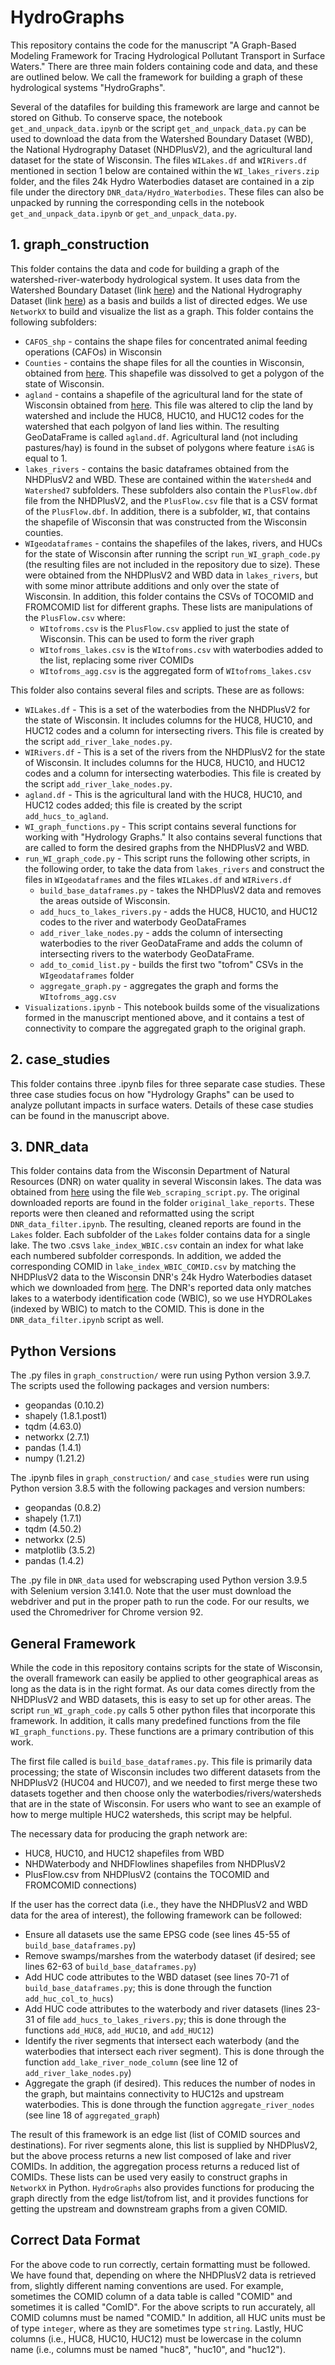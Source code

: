 # HydroGraphs

This repository contains the code for the manuscript "A Graph-Based Modeling Framework for Tracing Hydrological Pollutant Transport in Surface Waters." There are three main folders containing code and data, and these are outlined below. We call the framework for building a graph of these hydrological systems "HydroGraphs".

Several of the datafiles for building this framework are large and cannot be stored on Github. To conserve space, the notebook `get_and_unpack_data.ipynb` or the script `get_and_unpack_data.py` can be used to download the data from the Watershed Boundary Dataset (WBD), the National Hydrography Dataset (NHDPlusV2), and the agricultural land dataset for the state of Wisconsin. The files `WILakes.df` and `WIRivers.df` mentioned in section 1 below are contained within the `WI_lakes_rivers.zip` folder, and the files 24k Hydro Waterbodies dataset are contained in a zip file under the directory `DNR_data/Hydro_Waterbodies`. These files can also be unpacked by running the corresponding cells in the notebook `get_and_unpack_data.ipynb` or `get_and_unpack_data.py`. 

## 1. graph_construction
This folder contains the data and code for building a graph of the watershed-river-waterbody hydrological system. It uses data from the Watershed Boundary Dataset (link [here](https://apps.nationalmap.gov/downloader/#/)) and the National Hydrography Dataset (link [here](https://www.epa.gov/waterdata/get-nhdplus-national-hydrography-dataset-plus-data)) as a basis and builds a list of directed edges. We use `NetworkX` to build and visualize the list as a graph. This folder contains the following subfolders:

* `CAFOS_shp` - contains the shape files for concentrated animal feeding operations (CAFOs) in Wisconsin
* `Counties` - contains the shape files for all the counties in Wisconsin, obtained from [here](https://data-wi-dnr.opendata.arcgis.com/datasets/wi-dnr::county-boundaries-24k/about). This shapefile was dissolved to get a polygon of the state of Wisconsin. 
* `agland` - contains a shapefile of the agricultural land for the state of Wisconsin obtained from [here](https://doi.org/10.15482/USDA.ADC/1520625). This file was altered to clip the land by watershed and include the HUC8, HUC10, and HUC12 codes for the watershed that each polgyon of land lies within. The resulting GeoDataFrame is called `agland.df`. Agricultural land (not including pastures/hay) is found in the subset of polygons where feature `isAG` is equal to 1.
* `lakes_rivers` - contains the basic dataframes obtained from the NHDPlusV2 and WBD. These are contained within the `Watershed4` and `Watershed7` subfolders. These subfolders also contain the `PlusFlow.dbf` file from the NHDPlusV2, and the `PlusFlow.csv` file that is a CSV format of the `PlusFlow.dbf`. In addition, there is a subfolder, `WI`, that contains the shapefile of Wisconsin that was constructed from the Wisconsin counties. 
* `WIgeodataframes` - contains the shapefiles of the lakes, rivers, and HUCs for the state of Wisconsin after running the script `run_WI_graph_code.py` (the resulting files are not included in the repository due to size). These were obtained from the NHDPlusV2 and WBD data in `lakes_rivers`, but with some minor attribute additions and only over the state of Wisconsin. In addition, this folder contains the CSVs of TOCOMID and FROMCOMID list for different graphs. These lists are manipulations of the `PlusFlow.csv` where:
    * `WItofroms.csv` is the `PlusFlow.csv` applied to just the state of Wisconsin. This can be used to form the river graph
    * `WItofroms_lakes.csv` is the `WItofroms.csv` with waterbodies added to the list, replacing some river COMIDs
    * `WItofroms_agg.csv` is the aggregated form of `WItofroms_lakes.csv`

This folder also contains several files and scripts. These are as follows:

* `WILakes.df` - This is a set of the waterbodies from the NHDPlusV2 for the state of Wisconsin. It includes columns for the HUC8, HUC10, and HUC12 codes and a column for intersecting rivers. This file is created by the script `add_river_lake_nodes.py`.
* `WIRivers.df` - This is a set of the rivers from the NHDPlusV2 for the state of Wisconsin. It includes columns for the HUC8, HUC10, and HUC12 codes and a column for intersecting waterbodies. This file is created by the script `add_river_lake_nodes.py`.
* `agland.df` - This is the agricultural land with the HUC8, HUC10, and HUC12 codes added; this file is created by the script `add_hucs_to_agland`.
* `WI_graph_functions.py` - This script contains several functions for working with "Hydrology Graphs." It also contains several functions that are called to form the desired graphs from the NHDPlusV2 and WBD.
* `run_WI_graph_code.py` - This script runs the following other scripts, in the following order, to take the data from `lakes_rivers` and construct the files in `WIgeodataframes` and the files `WILakes.df` and `WIRivers.df`
    * `build_base_dataframes.py` - takes the NHDPlusV2 data and removes the areas outside of Wisconsin.
    * `add_hucs_to_lakes_rivers.py` - adds the HUC8, HUC10, and HUC12 codes to the river and waterbody GeoDataFrames
    * `add_river_lake_nodes.py` - adds the column of intersecting waterbodies to the river GeoDataFrame and adds the column of intersecting rivers to the waterbody GeoDataFrame. 
    * `add_to_comid_list.py` - builds the first two "tofrom" CSVs in the `WIgeodataframes` folder
    * `aggregate_graph.py` - aggregates the graph and forms the `WItofroms_agg.csv`
* `Visualizations.ipynb` - This notebook builds some of the visualizations formed in the manuscript mentioned above, and it contains a test of connectivity to compare the aggregated graph to the original graph. 

## 2. case_studies

This folder contains three .ipynb files for three separate case studies. These three case studies focus on how "Hydrology Graphs" can be used to analyze pollutant impacts in surface waters. Details of these case studies can be found in the manuscript above.

## 3. DNR_data

This folder contains data from the Wisconsin Department of Natural Resources (DNR) on water quality in several Wisconsin lakes. The data was obtained from [here](https://dnr.wi.gov/lakes/waterquality/) using the file `Web_scraping_script.py`. The original downloaded reports are found in the folder `original_lake_reports`. These reports were then cleaned and reformatted using the script `DNR_data_filter.ipynb`. The resulting, cleaned reports are found in the `Lakes` folder. Each subfolder of the `Lakes` folder contains data for a single lake. The two .csvs `lake_index_WBIC.csv` contain an index for what lake each numbered subfolder corresponds. In addition, we added the corresponding COMID in `lake_index_WBIC_COMID.csv` by matching the NHDPlusV2 data to the Wisconsin DNR's 24k Hydro Waterbodies dataset which we downloaded from [here](https://data-wi-dnr.opendata.arcgis.com/datasets/31f1f67253074ef9afe46cd905bff07a/explore?location=44.938463%2C-89.279700%2C7.33). The DNR's reported data only matches lakes to a waterbody identification code (WBIC), so we use HYDROLakes (indexed by WBIC) to match to the COMID. This is done in the `DNR_data_filter.ipynb` script as well. 

## Python Versions

The .py files in `graph_construction/` were run using Python version 3.9.7. The scripts used the following packages and version numbers:
 
* geopandas (0.10.2)
* shapely (1.8.1.post1)
* tqdm (4.63.0)
* networkx (2.7.1)
* pandas (1.4.1)
* numpy (1.21.2)

The .ipynb files in `graph_construction/` and `case_studies` were run using Python version 3.8.5 with the following packages and version numbers:

* geopandas (0.8.2)
* shapely (1.7.1)
* tqdm (4.50.2)
* networkx (2.5)
* matplotlib (3.5.2)
* pandas (1.4.2)

The .py file in `DNR_data` used for webscraping used Python version 3.9.5 with Selenium version 3.141.0. Note that the user must download the webdriver and put in the proper path to run the code. For our results, we used the Chromedriver for Chrome version 92. 

## General Framework

While the code in this repository contains scripts for the state of Wisconsin, the overall framework can easily be applied to other geographical areas as long as the data is in the right format. As our data comes directly from the NHDPlusV2 and WBD datasets, this is easy to set up for other areas. The script `run_WI_graph_code.py` calls 5 other python files that incorporate this framework. In addition, it calls many predefined functions from the file `WI_graph_functions.py`. These functions are a primary contribution of this work. 

The first file called is `build_base_dataframes.py`. This file is primarily data processing; the state of Wisconsin includes two different datasets from the NHDPlusV2 (HUC04 and HUC07), and we needed to first merge these two datasets together and then choose only the waterbodies/rivers/watersheds that are in the state of Wisconsin. For users who want to see an example of how to merge multiple HUC2 watersheds, this script may be helpful. 

The necessary data for producing the graph network are:
 * HUC8, HUC10, and HUC12 shapefiles from WBD
 * NHDWaterbody and NHDFlowlines shapefiles from NHDPlusV2
 * PlusFlow.csv from NHDPlusV2 (contains the TOCOMID and FROMCOMID connections)

If the user has the correct data (i.e., they have the NHDPlusV2 and WBD data for the area of interest), the following framework can be followed: 

 * Ensure all datasets use the same EPSG code (see lines 45-55 of `build_base_dataframes.py`)
 * Remove swamps/marshes from the waterbody dataset (if desired; see lines 62-63 of `build_base_dataframes.py`)
 * Add HUC code attributes to the WBD dataset (see lines 70-71 of `build_base_dataframes.py`; this is done through the function `add_huc_col_to_hucs`)
 * Add HUC code attributes to the waterbody and river datasets (lines 23-31 of file `add_hucs_to_lakes_rivers.py`; this is done through the functions `add_HUC8`, `add_HUC10`, and `add_HUC12`)
 * Identify the river segments that intersect each waterbody (and the waterbodies that intersect each river segment). This is done through the function `add_lake_river_node_column` (see line 12 of `add_river_lake_nodes.py`)
 * Aggregate the graph (if desired). This reduces the number of nodes in the graph, but maintains connectivity to HUC12s and upstream waterbodies. This is done through the function `aggregate_river_nodes` (see line 18 of `aggregated_graph`)

The result of this framework is an edge list (list of COMID sources and destinations). For river segments alone, this list is supplied by NHDPlusV2, but the above process returns a new list composed of lake and river COMIDs. In addition, the aggregation process returns a reduced list of COMIDs. These lists can be used very easily to construct graphs in `NetworkX` in Python. `HydroGraphs` also provides functions for producing the graph directly from the edge list/tofrom list, and it provides functions for getting the upstream and downstream graphs from a given COMID. 

## Correct Data Format

For the above code to run correctly, certain formatting must be followed. We have found that, depending on where the NHDPlusV2 data is retrieved from, slightly different naming conventions are used. For example, sometimes the COMID column of a data table is called "COMID" and sometimes it is called "ComID". For the above scripts to run accurately, all COMID columns must be named "COMID." In addition, all HUC units must be of type `integer`, where as they are sometimes type `string`. Lastly, HUC columns (i.e., HUC8, HUC10, HUC12) must be lowercase in the column name (i.e., columns must be named "huc8", "huc10", and "huc12"). 